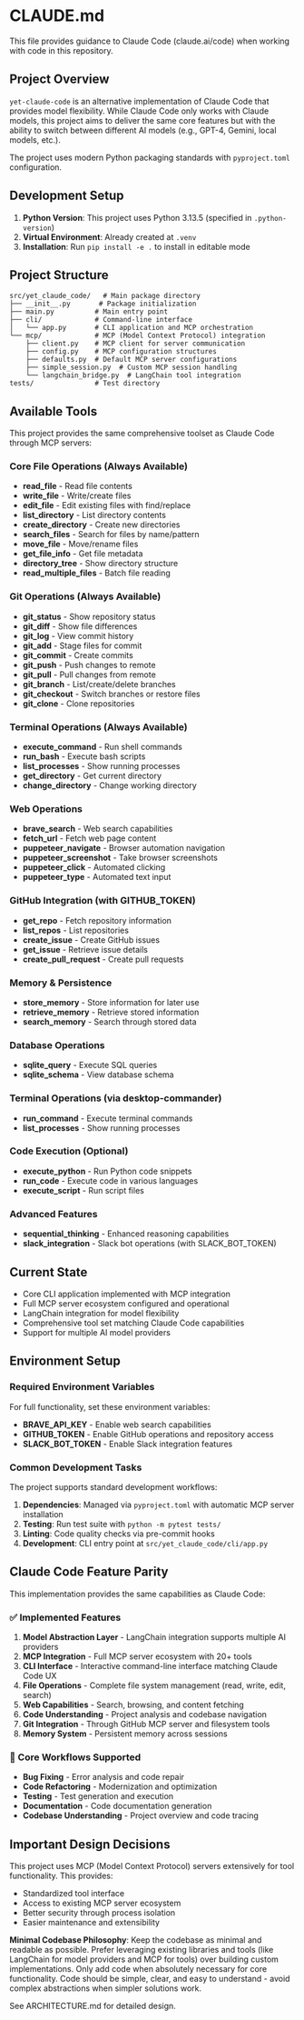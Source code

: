# CLAUDE.md

This file provides guidance to Claude Code (claude.ai/code) when working with code in this repository.

## Project Overview

`yet-claude-code` is an alternative implementation of Claude Code that provides model flexibility. While Claude Code only works with Claude models, this project aims to deliver the same core features but with the ability to switch between different AI models (e.g., GPT-4, Gemini, local models, etc.).

The project uses modern Python packaging standards with `pyproject.toml` configuration.

## Development Setup

1. **Python Version**: This project uses Python 3.13.5 (specified in `.python-version`)
2. **Virtual Environment**: Already created at `.venv`
3. **Installation**: Run `pip install -e .` to install in editable mode

## Project Structure

```
src/yet_claude_code/   # Main package directory
├── __init__.py       # Package initialization
├── main.py          # Main entry point
├── cli/             # Command-line interface
│   └── app.py       # CLI application and MCP orchestration
└── mcp/             # MCP (Model Context Protocol) integration
    ├── client.py    # MCP client for server communication
    ├── config.py    # MCP configuration structures
    ├── defaults.py  # Default MCP server configurations
    ├── simple_session.py  # Custom MCP session handling
    └── langchain_bridge.py  # LangChain tool integration
tests/               # Test directory
```

## Available Tools

This project provides the same comprehensive toolset as Claude Code through MCP servers:

### Core File Operations (Always Available)
- **read_file** - Read file contents
- **write_file** - Write/create files
- **edit_file** - Edit existing files with find/replace
- **list_directory** - List directory contents
- **create_directory** - Create new directories
- **search_files** - Search for files by name/pattern
- **move_file** - Move/rename files
- **get_file_info** - Get file metadata
- **directory_tree** - Show directory structure
- **read_multiple_files** - Batch file reading

### Git Operations (Always Available)
- **git_status** - Show repository status
- **git_diff** - Show file differences
- **git_log** - View commit history
- **git_add** - Stage files for commit
- **git_commit** - Create commits
- **git_push** - Push changes to remote
- **git_pull** - Pull changes from remote
- **git_branch** - List/create/delete branches
- **git_checkout** - Switch branches or restore files
- **git_clone** - Clone repositories

### Terminal Operations (Always Available)
- **execute_command** - Run shell commands
- **run_bash** - Execute bash scripts
- **list_processes** - Show running processes
- **get_directory** - Get current directory
- **change_directory** - Change working directory

### Web Operations
- **brave_search** - Web search capabilities
- **fetch_url** - Fetch web page content
- **puppeteer_navigate** - Browser automation navigation
- **puppeteer_screenshot** - Take browser screenshots
- **puppeteer_click** - Automated clicking
- **puppeteer_type** - Automated text input

### GitHub Integration (with GITHUB_TOKEN)
- **get_repo** - Fetch repository information
- **list_repos** - List repositories
- **create_issue** - Create GitHub issues
- **get_issue** - Retrieve issue details
- **create_pull_request** - Create pull requests

### Memory & Persistence
- **store_memory** - Store information for later use
- **retrieve_memory** - Retrieve stored information
- **search_memory** - Search through stored data

### Database Operations
- **sqlite_query** - Execute SQL queries
- **sqlite_schema** - View database schema

### Terminal Operations (via desktop-commander)
- **run_command** - Execute terminal commands
- **list_processes** - Show running processes

### Code Execution (Optional)
- **execute_python** - Run Python code snippets
- **run_code** - Execute code in various languages
- **execute_script** - Run script files

### Advanced Features
- **sequential_thinking** - Enhanced reasoning capabilities
- **slack_integration** - Slack bot operations (with SLACK_BOT_TOKEN)

## Current State

- Core CLI application implemented with MCP integration
- Full MCP server ecosystem configured and operational
- LangChain integration for model flexibility
- Comprehensive tool set matching Claude Code capabilities
- Support for multiple AI model providers

## Environment Setup

### Required Environment Variables

For full functionality, set these environment variables:

- **BRAVE_API_KEY** - Enable web search capabilities
- **GITHUB_TOKEN** - Enable GitHub operations and repository access
- **SLACK_BOT_TOKEN** - Enable Slack integration features

### Common Development Tasks

The project supports standard development workflows:

1. **Dependencies**: Managed via `pyproject.toml` with automatic MCP server installation
2. **Testing**: Run test suite with `python -m pytest tests/`
3. **Linting**: Code quality checks via pre-commit hooks
4. **Development**: CLI entry point at `src/yet_claude_code/cli/app.py`

## Claude Code Feature Parity

This implementation provides the same capabilities as Claude Code:

### ✅ Implemented Features
1. **Model Abstraction Layer** - LangChain integration supports multiple AI providers
2. **MCP Integration** - Full MCP server ecosystem with 20+ tools
3. **CLI Interface** - Interactive command-line interface matching Claude Code UX
4. **File Operations** - Complete file system management (read, write, edit, search)
5. **Web Capabilities** - Search, browsing, and content fetching
6. **Code Understanding** - Project analysis and codebase navigation
7. **Git Integration** - Through GitHub MCP server and filesystem tools
8. **Memory System** - Persistent memory across sessions

### 🔧 Core Workflows Supported
- **Bug Fixing** - Error analysis and code repair
- **Code Refactoring** - Modernization and optimization
- **Testing** - Test generation and execution
- **Documentation** - Code documentation generation
- **Codebase Understanding** - Project overview and code tracing

## Important Design Decisions

This project uses MCP (Model Context Protocol) servers extensively for tool functionality. This provides:
- Standardized tool interface
- Access to existing MCP server ecosystem
- Better security through process isolation
- Easier maintenance and extensibility

**Minimal Codebase Philosophy**: Keep the codebase as minimal and readable as possible. Prefer leveraging existing libraries and tools (like LangChain for model providers and MCP for tools) over building custom implementations. Only add code when absolutely necessary for core functionality. Code should be simple, clear, and easy to understand - avoid complex abstractions when simpler solutions work.

See ARCHITECTURE.md for detailed design.
